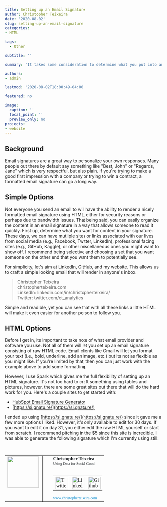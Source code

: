 ```yaml
---
title: Setting up an Email Signature
author: Christopher Teixeira
date: '2020-08-02'
slug: setting-up-an-email-signature
categories: 
- HTML

tags:
  - Other

subtitle: ''

summary: 'It takes some consideration to determine what you put into an email signature but there are some great services out there to help.'

authors: 
- admin

lastmod: '2020-08-02T18:00:49-04:00'

featured: no

image:
  caption: ''
  focal_point: ''
  preview_only: no
projects: 
- website
---
```


## Background

Email signatures are a great way to personalize your own responses. Many people out there by default say something like "Best, John" or "Regards, Jane" which is very respectful, but also plain. If you're trying to make a good first impression with a company or trying to win a contract, a formatted email signature can go a long way. 

## Simple Options

Not everyone you send an email to will have the ability to render a nicely formatted email signature using HTML, either for security reasons or perhaps due to bandwidth issues. That being said, you can easily organize the content in an email signature in a way that allows someone to read it quickly. First up, determine what you want for content in your signature. These days, we can have mutliple sites or links associated with our lives from social media (e.g., Facebook, Twitter, LinkedIn), professional facing sites (e.g., GitHub, Kaggle), or other miscellaneous ones you might want to show off. I recommend being selective and choosing a set that you want someone on the other end that you want them to potentially see. 

For simplicity, let's aim at LinkedIn, GitHub, and my website. This allows us to craft a simple looking email that will render in anyone's inbox.

>Christopher Teixeira <br>
>christopherteixeira.com <br>
>LinkedIn: linkedin.com/in/christopherteixeira/ <br>
>Twitter: twitter.com/ct_analytics <br>

Simple and readible, yet you can see that with all these links a little HTML will make it even easier for another person to follow you.

## HTML Options

Before I get in, its important to take note of what email provider and software you use. Not all of them will let you set up an email signature consisting of raw HTML code. Email clients like Gmail will let you format your text (i.e., bold, underline, add an image, etc.) but its not as flexible as you might like. If you're limited by that, then you can just work with the example above to add some formatting.

However, I use Spark which gives me the full flexibility of setting up an HTML signature. It's not too hard to craft something using tables and pictures, however, there are some great sites out there that will do the hard work for you. Here's a couple sites to get started with:

- [HubSpot Email Signature Generator](https://www.hubspot.com/email-signature-generator)
- [https://si.gnatu.re/](https://si.gnatu.re/)

I ended up using [https://si.gnatu.re/](https://si.gnatu.re/) since it gave me a few more options I liked. However, it's only available to edit for 30 days. If you want to edit it on day 31, you either edit the raw HTML yourself or start from scratch. I recommend pitching in the $5 since this site is incredible. I was able to generate the following signature which I'm currently using still:

<br>

<table width="300" cellspacing="0" cellpadding="0" border="0">
  <tr>
    <td style="vertical-align:top;padding-right:10px">
      <img style="border:none;"width="100"src="https://s1g.s3.amazonaws.com/43c4c2f551be55f253472cb3def28ceb.jpeg">
    </td>
    <td style="border-left:solid #000000 2px;" width="12"></td>
    <td style="vertical-align: top;text-align:left;color:#212529;font-size:12px;font-family:tahoma;;text-align:left">
      <span>
        <b>
          <span style="margin-right:5px;color:#212529;font-size:15px;font-family:tahoma">Christopher Teixeira</span>
        </b><br>
        <span style="margin-right:5px;color:#212529;font-size:12px;font-family:tahoma">Using Data for Social Good</span>
      </span>
      <br>
      <br>
      <table cellpadding="0" cellpadding="0" border="0">
        <tr>
          <td style="padding-right:5px">
            <a href="https://twitter.com/ct_analytics" style="display: inline-block;">
              <img width="40" height="40" src="https://s1g.s3.amazonaws.com/28597d480b109b5483f87cda4245435b.png" alt="Twitter" style="border:none;">
            </a>
          </td>
          <td style="padding-right:5px">
            <a href="https://linkedin.com/in/christopherteixeira" style="display: inline-block;">
              <img width="40" height="40" src="https://s1g.s3.amazonaws.com/affc8f54dec2b8991dc1e982f054d968.png" alt="LinkedIn (Personal)" style="border:none;">
            </a>
          </td>
          <td style="padding-right:5px">
            <a href="https://github.com/ct-analytics" style="display: inline-block;">
              <img width="40" height="40" src="https://s1g.s3.amazonaws.com/cedb8206a2a61cb5489bb6976efedf14.png" alt="Github" style="border:none;">
            </a>
          </td>
        </tr>
      </table>
      <a href="https://www.christopherteixeira.com" style="text-decoration:none;color:#0088CC;">www.christopherteixeira.com</a>
    </td>
  </tr>
</table>
